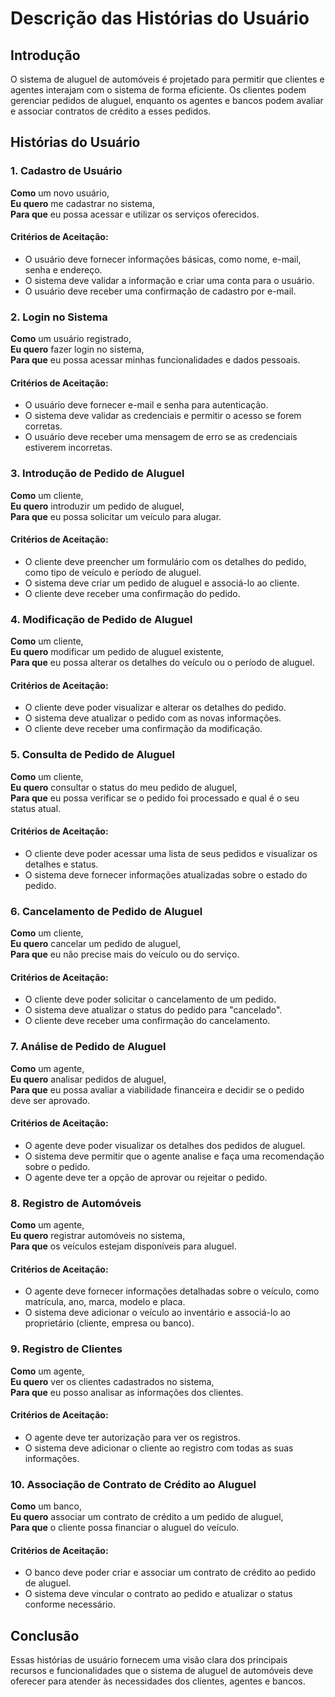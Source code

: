 # Descrição das Histórias do Usuário

## Introdução
O sistema de aluguel de automóveis é projetado para permitir que clientes e agentes interajam com o sistema de forma eficiente. Os clientes podem gerenciar pedidos de aluguel, enquanto os agentes e bancos podem avaliar e associar contratos de crédito a esses pedidos.

## Histórias do Usuário

### 1. Cadastro de Usuário
**Como** um novo usuário,  
**Eu quero** me cadastrar no sistema,  
**Para que** eu possa acessar e utilizar os serviços oferecidos.

#### Critérios de Aceitação:
- O usuário deve fornecer informações básicas, como nome, e-mail, senha e endereço.
- O sistema deve validar a informação e criar uma conta para o usuário.
- O usuário deve receber uma confirmação de cadastro por e-mail.

### 2. Login no Sistema
**Como** um usuário registrado,  
**Eu quero** fazer login no sistema,  
**Para que** eu possa acessar minhas funcionalidades e dados pessoais.

#### Critérios de Aceitação:
- O usuário deve fornecer e-mail e senha para autenticação.
- O sistema deve validar as credenciais e permitir o acesso se forem corretas.
- O usuário deve receber uma mensagem de erro se as credenciais estiverem incorretas.

### 3. Introdução de Pedido de Aluguel
**Como** um cliente,  
**Eu quero** introduzir um pedido de aluguel,  
**Para que** eu possa solicitar um veículo para alugar.

#### Critérios de Aceitação:
- O cliente deve preencher um formulário com os detalhes do pedido, como tipo de veículo e período de aluguel.
- O sistema deve criar um pedido de aluguel e associá-lo ao cliente.
- O cliente deve receber uma confirmação do pedido.

### 4. Modificação de Pedido de Aluguel
**Como** um cliente,  
**Eu quero** modificar um pedido de aluguel existente,  
**Para que** eu possa alterar os detalhes do veículo ou o período de aluguel.

#### Critérios de Aceitação:
- O cliente deve poder visualizar e alterar os detalhes do pedido.
- O sistema deve atualizar o pedido com as novas informações.
- O cliente deve receber uma confirmação da modificação.

### 5. Consulta de Pedido de Aluguel
**Como** um cliente,  
**Eu quero** consultar o status do meu pedido de aluguel,  
**Para que** eu possa verificar se o pedido foi processado e qual é o seu status atual.

#### Critérios de Aceitação:
- O cliente deve poder acessar uma lista de seus pedidos e visualizar os detalhes e status.
- O sistema deve fornecer informações atualizadas sobre o estado do pedido.

### 6. Cancelamento de Pedido de Aluguel
**Como** um cliente,  
**Eu quero** cancelar um pedido de aluguel,  
**Para que** eu não precise mais do veículo ou do serviço.

#### Critérios de Aceitação:
- O cliente deve poder solicitar o cancelamento de um pedido.
- O sistema deve atualizar o status do pedido para "cancelado".
- O cliente deve receber uma confirmação do cancelamento.

### 7. Análise de Pedido de Aluguel
**Como** um agente,  
**Eu quero** analisar pedidos de aluguel,  
**Para que** eu possa avaliar a viabilidade financeira e decidir se o pedido deve ser aprovado.

#### Critérios de Aceitação:
- O agente deve poder visualizar os detalhes dos pedidos de aluguel.
- O sistema deve permitir que o agente analise e faça uma recomendação sobre o pedido.
- O agente deve ter a opção de aprovar ou rejeitar o pedido.

### 8. Registro de Automóveis
**Como** um agente,  
**Eu quero** registrar automóveis no sistema,  
**Para que** os veículos estejam disponíveis para aluguel.

#### Critérios de Aceitação:
- O agente deve fornecer informações detalhadas sobre o veículo, como matrícula, ano, marca, modelo e placa.
- O sistema deve adicionar o veículo ao inventário e associá-lo ao proprietário (cliente, empresa ou banco).

### 9. Registro de Clientes
**Como** um agente,  
**Eu quero** ver os clientes cadastrados no sistema,  
**Para que** eu posso analisar as informações dos clientes.

#### Critérios de Aceitação:
- O agente deve ter autorização para ver os registros.
- O sistema deve adicionar o cliente ao registro com todas as suas informações.

### 10. Associação de Contrato de Crédito ao Aluguel
**Como** um banco,  
**Eu quero** associar um contrato de crédito a um pedido de aluguel,  
**Para que** o cliente possa financiar o aluguel do veículo.

#### Critérios de Aceitação:
- O banco deve poder criar e associar um contrato de crédito ao pedido de aluguel.
- O sistema deve vincular o contrato ao pedido e atualizar o status conforme necessário.

## Conclusão
Essas histórias de usuário fornecem uma visão clara dos principais recursos e funcionalidades que o sistema de aluguel de automóveis deve oferecer para atender às necessidades dos clientes, agentes e bancos.
